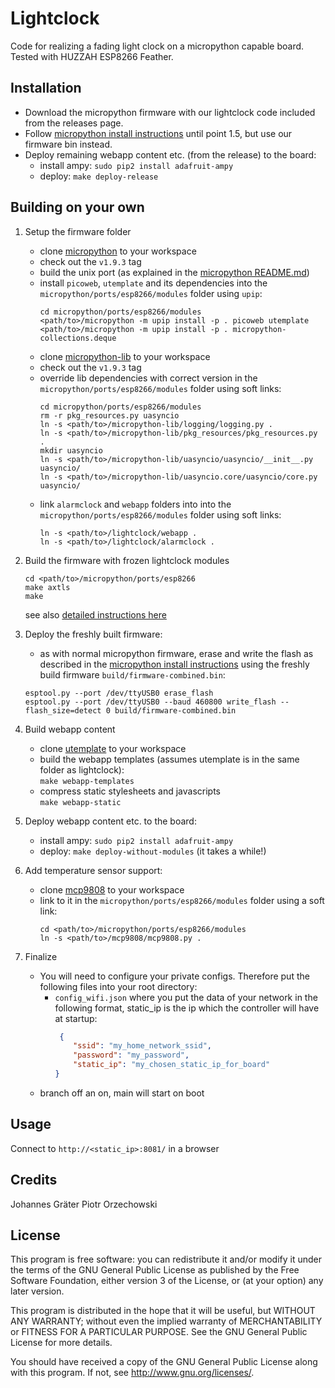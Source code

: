 # Lightclock

Code for realizing a fading light clock on a micropython capable board.
Tested with HUZZAH ESP8266 Feather.

## Installation

* Download the micropython firmware with our lightclock code included from the releases page.
* Follow [micropython install instructions](https://docs.micropython.org/en/latest/esp8266/esp8266/tutorial/intro.html) until point 1.5, but use our firmware bin instead.
* Deploy remaining webapp content etc. (from the release) to the board:
    * install ampy: `sudo pip2 install adafruit-ampy`
    * deploy: `make deploy-release`


## Building on your own

1. Setup the firmware folder
    * clone [micropython](https://github.com/micropython/micropython) to your workspace
    * check out the `v1.9.3` tag
    * build the unix port (as explained in the [micropython README.md](https://github.com/micropython/micropython/blob/master/README.md))
    * install `picoweb`, `utemplate` and its dependencies into the `micropython/ports/esp8266/modules` folder using `upip`:
      ```
      cd micropython/ports/esp8266/modules
      <path/to>/micropython -m upip install -p . picoweb utemplate
      <path/to>/micropython -m upip install -p . micropython-collections.deque
      ```
    * clone [micropython-lib](https://github.com/micropython/micropython-lib) to your workspace
    * check out the `v1.9.3` tag
    * override lib dependencies with correct version in the `micropython/ports/esp8266/modules` folder using soft links:
      ```
      cd micropython/ports/esp8266/modules
      rm -r pkg_resources.py uasyncio
      ln -s <path/to>/micropython-lib/logging/logging.py .
      ln -s <path/to>/micropython-lib/pkg_resources/pkg_resources.py .
      mkdir uasyncio
      ln -s <path/to>/micropython-lib/uasyncio/uasyncio/__init__.py uasyncio/
      ln -s <path/to>/micropython-lib/uasyncio.core/uasyncio/core.py uasyncio/
      ```
    * link `alarmclock` and `webapp` folders into into the `micropython/ports/esp8266/modules` folder using soft links:
      ```
      ln -s <path/to>/lightclock/webapp .
      ln -s <path/to>/lightclock/alarmclock .
      ```

2. Build the firmware with frozen lightclock modules
    ```
    cd <path/to>/micropython/ports/esp8266
    make axtls
    make
    ```
    see also [detailed instructions here](https://learn.adafruit.com/micropython-basics-loading-modules/frozen-modules)

3. Deploy the freshly built firmware:
    * as with normal micropython firmware, erase and write the flash as described in the [micropython install instructions](https://docs.micropython.org/en/latest/esp8266/esp8266/tutorial/intro.html) using the freshly build firmware `build/firmware-combined.bin`:
    ```
    esptool.py --port /dev/ttyUSB0 erase_flash
    esptool.py --port /dev/ttyUSB0 --baud 460800 write_flash --flash_size=detect 0 build/firmware-combined.bin
    ```

3. Build webapp content
    * clone [utemplate](https://github.com/pfalcon/utemplate) to your workspace
    * build the webapp templates (assumes utemplate is in the same folder as lightclock):  
    `make webapp-templates`
    * compress static stylesheets and javascripts  
    `make webapp-static`

3. Deploy webapp content etc. to the board:
    * install ampy: `sudo pip2 install adafruit-ampy`
    * deploy: `make deploy-without-modules` (it takes a while!)

3. Add temperature sensor support:
    * clone [mcp9808](https://github.com/patvdleer/micropython-mcp9808) to your workspace
    * link to it in the `micropython/ports/esp8266/modules` folder using a soft link:
      ```
      cd <path/to>/micropython/ports/esp8266/modules
      ln -s <path/to>/mcp9808/mcp9808.py .
      ```

4. Finalize
    * You will need to configure your private configs. Therefore put the following files into your root directory:
        * `config_wifi.json` where you put the data of your network in the following format, static_ip is the ip which the controller will have at startup:
            ```json
             {
                "ssid": "my_home_network_ssid",
                "password": "my_password",
                "static_ip": "my_chosen_static_ip_for_board"
            }   
            ```
    * branch off an on, main will start on boot


## Usage

Connect to `http://<static_ip>:8081/` in a browser

## Credits

Johannes Gräter
Piotr Orzechowski

## License

This program is free software: you can redistribute it and/or modify
it under the terms of the GNU General Public License as published by
the Free Software Foundation, either version 3 of the License, or
(at your option) any later version.

This program is distributed in the hope that it will be useful,
but WITHOUT ANY WARRANTY; without even the implied warranty of
MERCHANTABILITY or FITNESS FOR A PARTICULAR PURPOSE.  See the
GNU General Public License for more details.

You should have received a copy of the GNU General Public License
along with this program.  If not, see <http://www.gnu.org/licenses/>.
